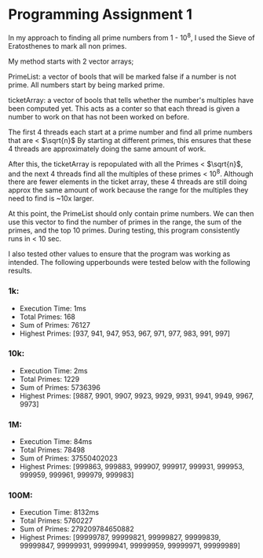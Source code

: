 # Programming Assignment 1

In my approach to finding all prime numbers from 1 - 10<sup>8</sup>, I used the Sieve of Eratosthenes to mark all non primes.

My method starts with 2 vector arrays;

PrimeList: a vector of bools that will be marked false if a number is not prime. All numbers start by being marked prime.

ticketArray: a vector of bools that tells whether the number's multiples have been computed yet. 
This acts as a conter so that each thread is given a number to work on that has not been worked on before.

The first 4 threads each start at a prime number and find all prime numbers that are < $\sqrt{n}$
By starting at different primes, this ensures that these 4 threads are approximately doing the same amount of work.

After this, the ticketArray is repopulated with all the Primes < $\sqrt{n}$, and the next 4 threads find all the multiples of these primes < 10<sup>8</sup>.
Although there are fewer elements in the ticket array, these 4 threads are still doing approx the same amount of work because the range for the multiples they need to find is ~10x larger.

At this point, the PrimeList should only contain prime numbers. We can then use this vector to find the number of primes in the range, the sum of the primes, and the top 10 primes.
During testing, this program consistently runs in < 10 sec.

I also tested other values to ensure that the program was working as intended. The following upperbounds were tested below with the following results.

### 1k:
- Execution Time: 1ms
- Total Primes: 168
- Sum of Primes: 76127 
- Highest Primes: [937, 941, 947, 953, 967, 971, 977, 983, 991, 997]


### 10k: 
- Execution Time: 2ms
- Total Primes: 1229
- Sum of Primes: 5736396
- Highest Primes: [9887, 9901, 9907, 9923, 9929, 9931, 9941, 9949, 9967, 9973]


### 1M:
- Execution Time: 84ms
- Total Primes: 78498
- Sum of Primes: 37550402023
- Highest Primes: [999863, 999883, 999907, 999917, 999931, 999953, 999959, 999961, 999979, 999983]

### 100M:
- Execution Time: 8132ms
- Total Primes: 5760227
- Sum of Primes: 279209784650882
- Highest Primes: [99999787, 99999821, 99999827, 99999839, 99999847, 99999931, 99999941, 99999959, 99999971, 99999989]



